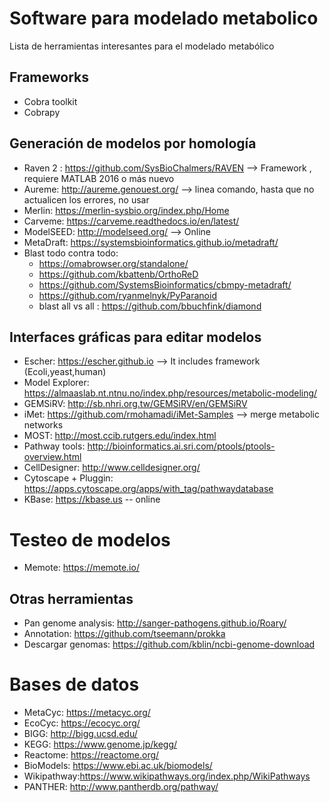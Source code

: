 # Software para modelado metabolico
Lista de herramientas interesantes para el modelado metabólico


## Frameworks
- Cobra toolkit 
- Cobrapy

## Generación de modelos por homología
  - Raven 2 : https://github.com/SysBioChalmers/RAVEN --> Framework , requiere MATLAB 2016 o más nuevo
  - Aureme: http://aureme.genouest.org/ --> linea comando, hasta que no actualicen los errores, no usar
  - Merlin: https://merlin-sysbio.org/index.php/Home
  - Carveme: https://carveme.readthedocs.io/en/latest/
  - ModelSEED: http://modelseed.org/ --> Online
  - MetaDraft: https://systemsbioinformatics.github.io/metadraft/
  - Blast todo contra todo:
    - https://omabrowser.org/standalone/
    - https://github.com/kbattenb/OrthoReD
    - https://github.com/SystemsBioinformatics/cbmpy-metadraft/
    - https://github.com/ryanmelnyk/PyParanoid
    - blast all vs all : https://github.com/bbuchfink/diamond

## Interfaces gráficas para editar modelos
- Escher: https://escher.github.io --> It includes framework (Ecoli,yeast,human)
- Model Explorer: https://almaaslab.nt.ntnu.no/index.php/resources/metabolic-modeling/
- GEMSiRV: http://sb.nhri.org.tw/GEMSiRV/en/GEMSiRV
- iMet: https://github.com/rmohamadi/iMet-Samples --> merge metabolic networks
- MOST: http://most.ccib.rutgers.edu/index.html
- Pathway tools: http://bioinformatics.ai.sri.com/ptools/ptools-overview.html
- CellDesigner: http://www.celldesigner.org/
- Cytoscape + Pluggin: https://apps.cytoscape.org/apps/with_tag/pathwaydatabase
- KBase: https://kbase.us -- online

# Testeo de modelos
- Memote: https://memote.io/
## Otras herramientas
- Pan genome analysis: http://sanger-pathogens.github.io/Roary/
- Annotation: https://github.com/tseemann/prokka
- Descargar genomas: https://github.com/kblin/ncbi-genome-download

# Bases de datos
- MetaCyc: https://metacyc.org/
- EcoCyc: https://ecocyc.org/
- BIGG: http://bigg.ucsd.edu/
- KEGG: https://www.genome.jp/kegg/
- Reactome: https://reactome.org/
- BioModels: https://www.ebi.ac.uk/biomodels/
- Wikipathway:https://www.wikipathways.org/index.php/WikiPathways
- PANTHER: http://www.pantherdb.org/pathway/

